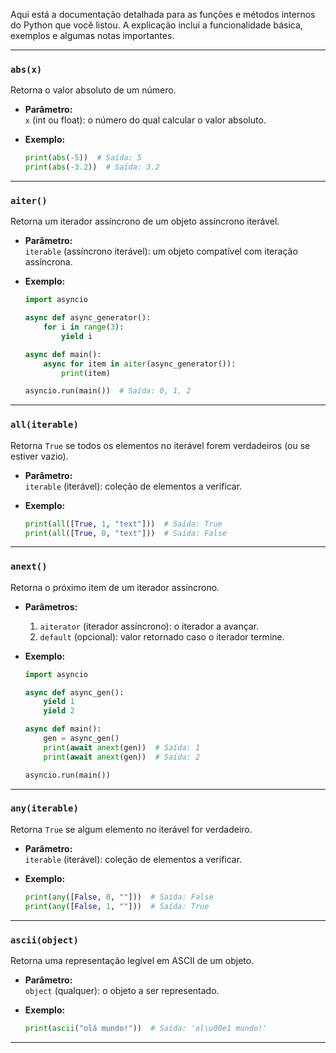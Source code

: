 Aqui está a documentação detalhada para as funções e métodos internos do Python que você listou. A explicação inclui a funcionalidade básica, exemplos e algumas notas importantes.

---

### **`abs(x)`**
Retorna o valor absoluto de um número.

- **Parâmetro:**  
  `x` (int ou float): o número do qual calcular o valor absoluto.

- **Exemplo:**  
  ```python
  print(abs(-5))  # Saída: 5
  print(abs(-3.2))  # Saída: 3.2
  ```

---

### **`aiter()`**
Retorna um iterador assíncrono de um objeto assíncrono iterável.

- **Parâmetro:**  
  `iterable` (assíncrono iterável): um objeto compatível com iteração assíncrona.

- **Exemplo:**
  ```python
  import asyncio
  
  async def async_generator():
      for i in range(3):
          yield i
  
  async def main():
      async for item in aiter(async_generator()):
          print(item)
  
  asyncio.run(main())  # Saída: 0, 1, 2
  ```

---

### **`all(iterable)`**
Retorna `True` se todos os elementos no iterável forem verdadeiros (ou se estiver vazio).

- **Parâmetro:**  
  `iterable` (iterável): coleção de elementos a verificar.

- **Exemplo:**  
  ```python
  print(all([True, 1, "text"]))  # Saída: True
  print(all([True, 0, "text"]))  # Saída: False
  ```

---

### **`anext()`**
Retorna o próximo item de um iterador assíncrono.

- **Parâmetros:**  
  1. `aiterator` (iterador assíncrono): o iterador a avançar.
  2. `default` (opcional): valor retornado caso o iterador termine.

- **Exemplo:**
  ```python
  import asyncio

  async def async_gen():
      yield 1
      yield 2

  async def main():
      gen = async_gen()
      print(await anext(gen))  # Saída: 1
      print(await anext(gen))  # Saída: 2

  asyncio.run(main())
  ```

---

### **`any(iterable)`**
Retorna `True` se algum elemento no iterável for verdadeiro.

- **Parâmetro:**  
  `iterable` (iterável): coleção de elementos a verificar.

- **Exemplo:**  
  ```python
  print(any([False, 0, ""]))  # Saída: False
  print(any([False, 1, ""]))  # Saída: True
  ```

---

### **`ascii(object)`**
Retorna uma representação legível em ASCII de um objeto.

- **Parâmetro:**  
  `object` (qualquer): o objeto a ser representado.

- **Exemplo:**  
  ```python
  print(ascii("olá mundo!"))  # Saída: 'ol\u00e1 mundo!'
  ```

---


